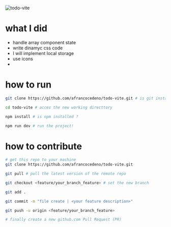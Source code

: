 ![todo-vite](https://github.com/afrancocedeno/todo-vite/assets/69823997/68522e32-b22a-450e-89cf-72c6a7982179)

# what I did
- handle array component state
- write dinamyc css code
- I will implement local storage
- use icons
- 

# how to run
```bash
git clone https://github.com/afrancocedeno/todo-vite.git # is git installed?

cd todo-vite # acces the new working directtory

npm install # is npm installed ?

npm run dev # run the project!
```

# how to contribute
```bash
# get this repo to your machine
git clone https://github.com/afrancocedeno/todo-vite.git

git pull # pull the latest version of the remote repo

git checkout <feature/your_branch_feature> # set the new branch

git add .

git commit -m "file create | <your feature description>"

git push -u origin <feature/your_branch_feature>

# finally create a new github.com Pull Request (PR)
```
